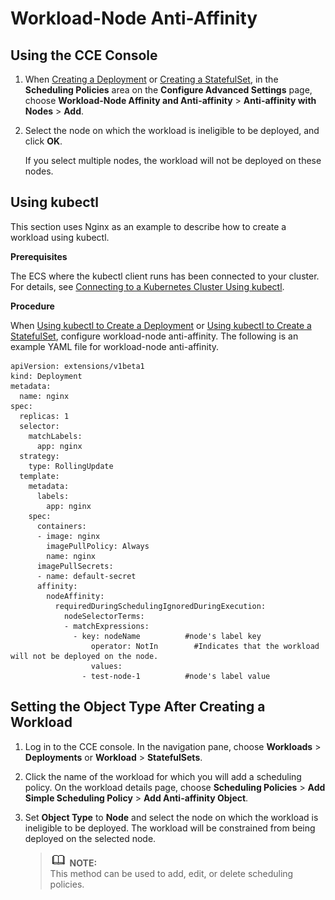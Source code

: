 # Workload-Node Anti-Affinity<a name="cce_01_0226"></a>

## Using the CCE Console<a name="section122391413184616"></a>

1.  When  [Creating a Deployment](creating-a-deployment.md)  or  [Creating a StatefulSet](creating-a-statefulset.md), in the  **Scheduling Policies**  area on the  **Configure Advanced Settings**  page, choose  **Workload-Node Affinity and Anti-affinity**  \>  **Anti-affinity with Nodes**  \>  **Add**.
2.  Select the node on which the workload is ineligible to be deployed, and click  **OK**.

    If you select multiple nodes, the workload will not be deployed on these nodes.


## Using kubectl<a name="section1361482522712"></a>

This section uses Nginx as an example to describe how to create a workload using kubectl.

**Prerequisites**

The ECS where the kubectl client runs has been connected to your cluster. For details, see  [Connecting to a Kubernetes Cluster Using kubectl](connecting-to-a-kubernetes-cluster-using-kubectl.md).

**Procedure**

When  [Using kubectl to Create a Deployment](creating-a-deployment.md#section155246177178)  or  [Using kubectl to Create a StatefulSet](creating-a-statefulset.md#section113441881214), configure workload-node anti-affinity. The following is an example YAML file for workload-node anti-affinity.

```
apiVersion: extensions/v1beta1
kind: Deployment
metadata:
  name: nginx
spec:
  replicas: 1
  selector:
    matchLabels:
      app: nginx
  strategy:
    type: RollingUpdate
  template:
    metadata:
      labels:
        app: nginx
    spec:
      containers:
      - image: nginx 
        imagePullPolicy: Always
        name: nginx
      imagePullSecrets:
      - name: default-secret
      affinity:
        nodeAffinity:
          requiredDuringSchedulingIgnoredDuringExecution:
            nodeSelectorTerms:
            - matchExpressions:
              - key: nodeName          #node's label key
                  operator: NotIn        #Indicates that the workload will not be deployed on the node.
                  values:
                - test-node-1          #node's label value
```

## Setting the Object Type After Creating a Workload<a name="section02391513134618"></a>

1.  Log in to the CCE console. In the navigation pane, choose  **Workloads**  \>  **Deployments**  or  **Workload**  \>  **StatefulSets**.
2.  Click the name of the workload for which you will add a scheduling policy. On the workload details page, choose  **Scheduling Policies**  \>  **Add Simple Scheduling Policy**  \>  **Add Anti-affinity Object**.
3.  Set  **Object Type**  to  **Node**  and select the node on which the workload is ineligible to be deployed. The workload will be constrained from being deployed on the selected node.

    >![](public_sys-resources/icon-note.gif) **NOTE:**   
    >This method can be used to add, edit, or delete scheduling policies.  


